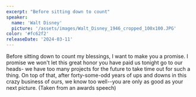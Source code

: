 ```yaml
---
excerpt: "Before sitting down to count"
speaker:
  name: 'Walt Disney'
  picture: '/assets/images/Walt_Disney_1946_cropped_100x100.JPG'
color: '#fc62f2'
releaseDate: '2024-03-11'
---
```

Before sitting down to count my blessings, I want to make you a promise. I promise we won't let this great honor you have paid us tonight go to our heads- we have too many projects for the future to take time out for such a thing. On top of that, after forty-some-odd years of ups and downs in this crazy business of ours, we know too well--you are only as good as your next picture. (Taken from an awards speech)